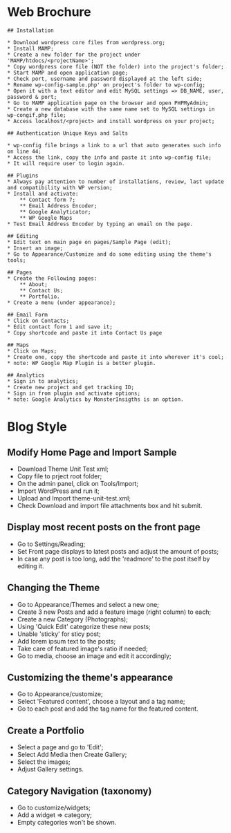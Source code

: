 # Web Brochure

    ## Installation

    * Download wordpress core files from wordpress.org;
    * Install MAMP;
    * Create a new folder for the project under 'MAMP/htdocs/<projectName>';
    * Copy wordpress core file (NOT the folder) into the project's folder;
    * Start MAMP and open application page;
    * Check port, username and password displayed at the left side;
    * Rename wp-config-sample.php' on project's folder to wp-config;
    * Open it with a text editor and edit MySQL settings => DB_NAME, user, password & port;
    * Go to MAMP application page on the browser and open PHPMyAdmin;
    * Create a new database with the same name set to MySQL settings in wp-congif.php file;
    * Access localhost/<project> and install wordpress on your project;

    ## Authentication Unique Keys and Salts

    * wp-config file brings a link to a url that auto generates such info on line 44;
    * Access the link, copy the info and paste it into wp-config file;
    * It will require user to login again.

    ## Plugins
    * Always pay attention to number of installations, review, last update and compatibility with WP version;
    * Install and activate:
        ** Contact form 7;
        ** Email Address Encoder;
        ** Google Analyticator;
        ** WP Google Maps
    * Test Email Address Encoder by typing an email on the page.

    ## Editing
    * Edit text on main page on pages/Sample Page (edit);
    * Insert an image;
    * Go to Appearance/Customize and do some editing using the theme's tools;

    ## Pages
    * Create the Following pages:
        ** About;
        ** Contact Us;
        ** Portfolio.
    * Create a menu (under appearance);

    ## Email Form
    * Click on Contacts;
    * Edit contact form 1 and save it;
    * Copy shortcode and paste it into Contact Us page

    ## Maps
    * Click on Maps;
    * Create one, copy the shortcode and paste it into wherever it's cool;
    * note: WP Google Map Plugin is a better plugin.

    ## Analytics
    * Sign in to analytics;
    * Create new project and get tracking ID;
    * Sign in from plugin and activate options;
    * note: Google Analytics by MonsterInsigths is an option.

# Blog Style
## Modify Home Page and Import Sample
* Download Theme Unit Test xml;
* Copy file to prject root folder;
* On the admin panel, click on Tools/Import;
* Import WordPress and run it;
* Upload and Import theme-unit-test.xml;
* Check Download and import file attachments box and hit submit.

## Display most recent posts on the front page
* Go to Settings/Reading;
* Set Front page displays to latest posts and adjust the amount of posts;
* In case any post is too long, add the 'readmore' to the post itself by editing it.

## Changing the Theme
* Go to Appearance/Themes and select a new one;
* Create 3 new Posts and add a feature image (right column) to each;
* Create a new Category (Photographs);
* Using 'Quick Edit' categorize these new posts;
* Unable 'sticky' for sticy post;
* Add lorem ipsum text to the posts;
* Take care of featured image's ratio if needed;
* Go to media, choose an image and edit it accordingly;

## Customizing the theme's appearance
* Go to Appearance/customize;
* Select 'Featured content', choose a layout and a tag name;
* Go to each post and add the tag name for the featured content.

## Create a Portfolio
* Select a page and go to 'Edit';
* Select Add Media then Create Gallery;
* Select the images;
* Adjust Gallery settings.

## Category Navigation (taxonomy)
* Go to customize/widgets;
* Add a widget => category;
* Empty categories won't be shown.

